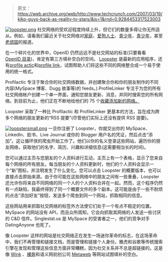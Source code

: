 # 

> 原文：<https://web.archive.org/web/http://www.techcrunch.com/2007/03/19/kiko-guys-back-as-reality-tv-stars/&js=1&rnd=0.9284453317523003>

[![loopster.png](img/d607d641b2801ac5e90337c47e1fc668.png)](https://web.archive.org/web/20070408231356/http://loopster.com/) 社交网络的受欢迎程度持续上升，但它们的数量多得让你无所适从。例如，请看我们最近关于社交网络对[家庭](https://web.archive.org/web/20070408231356/http://www.techcrunch.com/2006/08/19/famsters-hamster-wants-to-network-with-your-mom/)、[爱狗人士](https://web.archive.org/web/20070408231356/http://www.techcrunch.com/2006/01/13/dogster-turns-two/)、[青少年](https://web.archive.org/web/20070408231356/http://www.techcrunch.com/2007/01/17/piczo-raises-11-million/)、[青少年](https://web.archive.org/web/20070408231356/http://www.msnbc.msn.com/id/17266131/site/newsweek/)，甚至[老顽固](https://web.archive.org/web/20070408231356/http://www.techcrunch.com/2006/08/01/old-people-now-have-a-place-to-hang-out/)的报道。

在一个碎片化的世界中，OpenID 仍然远远不是社交网站的标准(只要看看 [OpenID 目录](https://web.archive.org/web/20070408231356/https://www.myopenid.com/directory))，肯定有第三方填补空白的空间。 [Loopster](https://web.archive.org/web/20070408231356/http://loopster.com/) 是最新的应用程序，还有[profile actic](https://web.archive.org/web/20070408231356/http://forums.techcrunch.com/forums/thread.jspa?threadID=87)和[profile link](https://web.archive.org/web/20070408231356/http://www.techcrunch.com/2006/12/28/profilelinker-takes-meebo-approach-to-social-networking/)，试图帮助人们将这些不同的网络整合成一个易于使用的统一格式。

Profilactic 专注于聚合你的社交网络数据，并创建聚合你和你的朋友制作的不同内容(MySpace 博客、Dugg 故事等)的 feeds。).ProfileLinker 专注于为您的所有社交网络帐户创建一个单一界面，通知您朋友更新、消息，并同时搜索您的所有网络。到目前为止，他们正在不断地给他们的 75 个[收藏添加新的网络。](https://web.archive.org/web/20070408231356/http://profilelinker.com/socialNetworks.php)

Loopster 采取了一种比 Profilactic 和 ProfileLinker 更基本的方法，旨在成为跨多个网络的朋友更新的“RSS 提要”(尽管他们实际上还没有提供 RSS 提要)。

[![loopstersmall.png](img/c91df17391853e53f33f1d19830c1a8e.png)](https://web.archive.org/web/20070408231356/http://www.techcrunch.com/wp-content/loopsterbig.png) 一旦你注册了 Loopster，你就交出你的 MySpace、LinkedIn、脸书、Live Journal 或你的 Blogger 用户名的凭证，然后点击“添加”。这让循环侠的爬虫开始工作了。他们以你的名义登录这些网站，遍历你的朋友网络，获取他们的名字、简历、兴趣和详细信息(这需要相当长的时间)。

您可以通过主页与您朋友的个人资料进行互动，主页上有一个表格，显示了您来自每个网络的所有朋友。每当朋友的个人资料更新时，他们的个人资料会显示一个“新”图标，并注明发生了什么变化。您可以点击 Loopster 的概要版本，也可以直接点击原始来源。由于你可能在这些网络中的朋友之间有一些重叠，Loopster 还允许你将来自不同网络的同一个人的个人资料合并在一起。然而，这个程序仍然有一点缺陷，我最终得到了同一个概要文件的多个副本。这可能是由于一些不耐烦的点击“添加好友”按钮，发送多个爬虫到同一个网站，抓取相同的信息。

这些网站用来抓取社交网络的标签外方法使它们处于一个有点不稳定的位置。MySpace 的网站没有 API，而且众所周知，它会向抓取其网络的人发送一些讨厌的 C&D 信件。Singlestat.us 是 MySpace 的受害者之一，他们的竞争对手 DatingAnyone 也死了。

像 Loopster 这样的网站是社交网络正在发生一场迷你革命的标志，在这场革命中，我们不再管理和链接文档，而是管理和链接个人身份。雅虎和谷歌等传统搜索引擎在发现和管理这些信息方面非常糟糕，因为社交关系并不总是超链接的。这是像 [Wink](https://web.archive.org/web/20070408231356/http://www.techcrunch.com/2005/10/12/wink-people-powered-search/) 、[裸奔](https://web.archive.org/web/20070408231356/http://www.techcrunch.com/2007/03/15/streakr-search-makes-social-networks-bare-all/)和语义网初创公司 [Metaweb](https://web.archive.org/web/20070408231356/http://www.techcrunch.com/2007/03/09/this-is-cool-unless-it-achieves-consciousness-and-kills-us-all/) 等网站试图填补的空白。